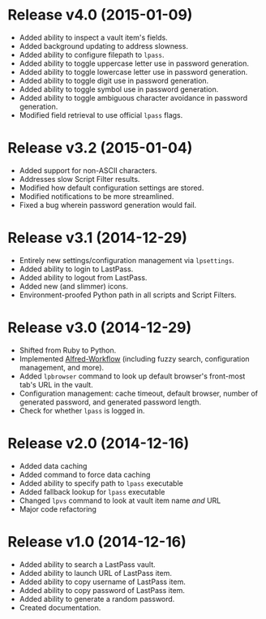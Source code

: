 # Release v4.0 (2015-01-09)

* Added ability to inspect a vault item's fields.
* Added background updating to address slowness.
* Added ability to configure filepath to `lpass`.
* Added ability to toggle uppercase letter use in password generation.
* Added ability to toggle lowercase letter use in password generation.
* Added ability to toggle digit use in password generation.
* Added ability to toggle symbol use in password generation.
* Added ability to toggle ambiguous character avoidance in password generation.
* Modified field retrieval to use official `lpass` flags.

# Release v3.2 (2015-01-04)

* Added support for non-ASCII characters.
* Addresses slow Script Filter results.
* Modified how default configuration settings are stored.
* Modified notifications to be more streamlined.
* Fixed a bug wherein password generation would fail.

# Release v3.1 (2014-12-29)

* Entirely new settings/configuration management via `lpsettings`.
* Added ability to login to LastPass.
* Added ability to logout from LastPass.
* Added new (and slimmer) icons.
* Environment-proofed Python path in all scripts and Script Filters.

# Release v3.0 (2014-12-29)

* Shifted from Ruby to Python.
* Implemented [Alfred-Workflow](https://github.com/deanishe/alfred-workflow) (including fuzzy search, configuration management, and more).
* Added `lpbrowser` command to look up default browser's front-most tab's URL in the vault.
* Configuration management: cache timeout, default browser, number of generated password, and generated password length.
* Check for whether `lpass` is logged in.

# Release v2.0 (2014-12-16)

* Added data caching
* Added command to force data caching
* Added ability to specify path to `lpass` executable
* Added fallback lookup for `lpass` executable
* Changed `lpvs` command to look at vault item name *and* URL
* Major code refactoring

# Release v1.0 (2014-12-16)

* Added ability to search a LastPass vault.
* Added ability to launch URL of LastPass item.
* Added ability to copy username of LastPass item.
* Added ability to copy password of LastPass item.
* Added ability to generate a random password.
* Created documentation.
